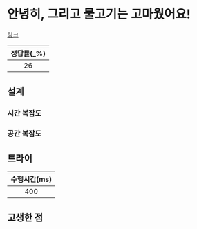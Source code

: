 # 안녕히, 그리고 물고기는 고마웠어요!

[링크](https://www.algospot.com/judge/problem/read/SOLONG)

| 정답률(\_%) |
| :---------: |
|     26      |

## 설계

### 시간 복잡도

### 공간 복잡도

## 트라이

| 수행시간(ms) |
| :----------: |
|     400      |

## 고생한 점
